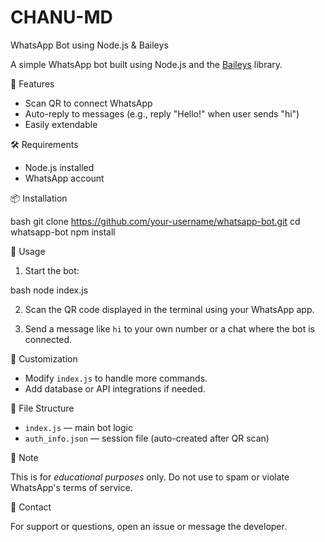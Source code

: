 # CHANU-MD
WhatsApp Bot using Node.js & Baileys

A simple WhatsApp bot built using Node.js and the [Baileys](https://github.com/WhiskeySockets/Baileys) library.

🚀 Features

- Scan QR to connect WhatsApp
- Auto-reply to messages (e.g., reply "Hello!" when user sends "hi")
- Easily extendable

🛠 Requirements

- Node.js installed
- WhatsApp account

📦 Installation

bash
git clone https://github.com/your-username/whatsapp-bot.git
cd whatsapp-bot
npm install


🔌 Usage

1. Start the bot:

bash
node index.js


2. Scan the QR code displayed in the terminal using your WhatsApp app.

3. Send a message like `hi` to your own number or a chat where the bot is connected.

📝 Customization

- Modify `index.js` to handle more commands.
- Add database or API integrations if needed.

📁 File Structure

- `index.js` — main bot logic
- `auth_info.json` — session file (auto-created after QR scan)

🛑 Note

This is for *educational purposes* only. Do not use to spam or violate WhatsApp's terms of service.

📧 Contact

For support or questions, open an issue or message the developer.
